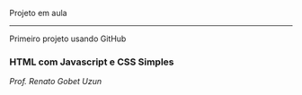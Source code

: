 Projeto em aula
********************

Primeiro projeto usando GitHub

### HTML com Javascript e CSS Simples ###

*Prof. Renato Gobet Uzun*